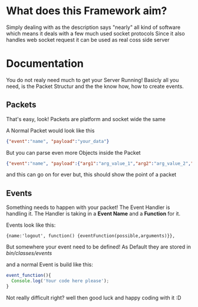 # What does this Framework aim?
Simply dealing with as the description says "nearly" all kind of software which means it deals with a few much used socket protocols
Since it also handles web socket request it can be used as real coss side server

# Documentation
You do not realy need much to get your Server Running!
Basicly all you need, is the Packet Structur and the the know how, how to create events.

## Packets
That's easy, look!
Packets are platform and socket wide the same 

A Normal Packet would look like this
```json
{"event":"name", "payload":"your_data"}
```
But you can parse even more Objects inside the Packet
```json
{"event":"name", "payload":{"arg1":"arg_value_1","arg2":"arg_value_2","arg3":"arg_value_3"}};

```
and this can go on for ever but, this should show the point of a packet


## Events
Something needs to happen with your packet! The Event Handler is handling it.
The Handler is taking in a **Event Name** and a **Function** for it.

Events look like this:
```                
{name:'logout', function() {eventFunction(possible,arguments)}}, 
```

But somewhere your event need to be defined!
As Default they are stored in *bin/classes/events*

and a normal Event is build like this:
```js
event_function(){
  Console.log('Your code here please');
}
```
Not really difficult right?
well then good luck and happy coding with it :D
